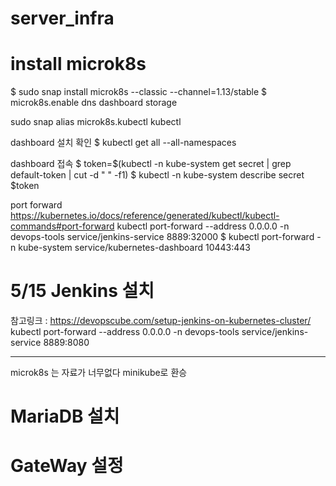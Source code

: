 # server_infra

# install microk8s

$ sudo snap install microk8s --classic --channel=1.13/stable
$ microk8s.enable dns dashboard storage

sudo snap alias microk8s.kubectl kubectl

dashboard 설치 확인 
$ kubectl get all --all-namespaces

dashboard 접속
$ token=$(kubectl -n kube-system get secret | grep default-token | cut -d " " -f1)
$ kubectl -n kube-system describe secret $token


port forward
https://kubernetes.io/docs/reference/generated/kubectl/kubectl-commands#port-forward
kubectl port-forward --address 0.0.0.0 -n devops-tools service/jenkins-service 8889:32000
$ kubectl port-forward -n kube-system service/kubernetes-dashboard 10443:443


# 5/15 Jenkins 설치
참고링크 : https://devopscube.com/setup-jenkins-on-kubernetes-cluster/
kubectl port-forward --address 0.0.0.0 -n devops-tools service/jenkins-service 8889:8080



***************************
microk8s 는 자료가 너무없다 
minikube로 환승


# MariaDB 설치

# GateWay 설정
